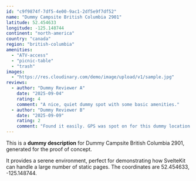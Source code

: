 ```yaml
---
id: "c9f9874f-7df5-4e00-9ac1-2df5e9f7df52"
name: "Dummy Campsite British Columbia 2901"
latitude: 52.454633
longitude: -125.148744
continent: "north-america"
country: "canada"
region: "british-columbia"
amenities:
  - "ATV-access"
  - "picnic-table"
  - "trash"
images:
  - "https://res.cloudinary.com/demo/image/upload/v1/sample.jpg"
reviews:
  - author: "Dummy Reviewer A"
    date: "2025-09-04"
    rating: 4
    comment: "A nice, quiet dummy spot with some basic amenities."
  - author: "Dummy Reviewer B"
    date: "2025-09-09"
    rating: 2
    comment: "Found it easily. GPS was spot on for this dummy location."
---
```


This is a **dummy description** for Dummy Campsite British Columbia 2901, generated for the proof of concept.

It provides a serene environment, perfect for demonstrating how SvelteKit can handle a large number of static pages. The coordinates are 52.454633, -125.148744.

